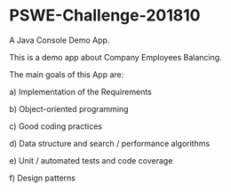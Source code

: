 # PSWE-Challenge-201810

A Java Console Demo App. 

This is a demo app about Company Employees Balancing.

The main goals of this App are:

a) Implementation of the Requirements

b) Object-oriented programming

c) Good coding practices

d) Data structure and search / performance algorithms

e) Unit / automated tests and code coverage

f) Design patterns
